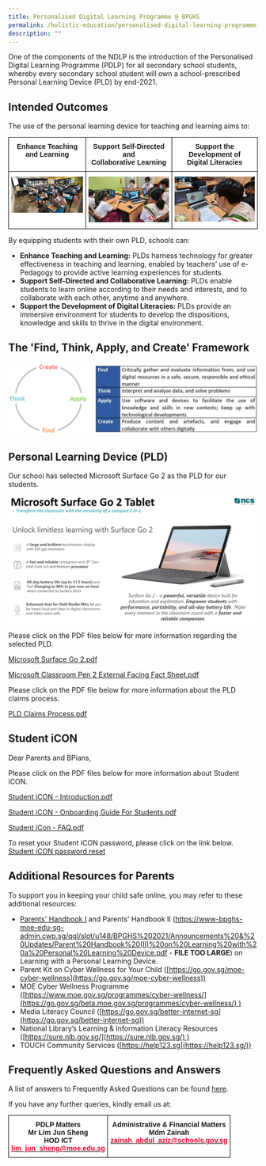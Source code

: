 ```yaml
---
title: Personalised Digital Learning Programme @ BPGHS
permalink: /holistic-education/personalised-digital-learning-programme-at-bpghs
description: ""
---
```

One of the components of the NDLP is the introduction of the Personalised Digital Learning Programme (PDLP) for all secondary school students, whereby every secondary school student will own a school-prescribed Personal Learning Device (PLD) by end-2021.

  

  
## Intended Outcomes

The use of the personal learning device for teaching and learning aims to:

<table style="border-collapse:collapse;border-spacing:0" class="tg"><thead><tr><th style="background-color:#FFF;border-color:black;border-style:solid;border-width:1px;font-family:Arial, sans-serif;font-size:14px;font-weight:bold;overflow:hidden;padding:10px 5px;text-align:center;vertical-align:top;word-break:normal">Enhance Teaching<br>and Learning</th><th style="background-color:#FFF;border-color:black;border-style:solid;border-width:1px;font-family:Arial, sans-serif;font-size:14px;font-weight:bold;overflow:hidden;padding:10px 5px;text-align:center;vertical-align:top;word-break:normal">Support Self-Directed and<br>Collaborative Learning</th><th style="background-color:#FFF;border-color:black;border-style:solid;border-width:1px;font-family:Arial, sans-serif;font-size:14px;font-weight:bold;overflow:hidden;padding:10px 5px;text-align:center;vertical-align:top;word-break:normal">Support the Development of<br>Digital Literacies </th></tr></thead><tbody><tr><td style="background-color:#FFF;border-color:black;border-style:solid;border-width:1px;font-family:Arial, sans-serif;font-size:14px;overflow:hidden;padding:10px 5px;text-align:center;vertical-align:top;word-break:normal"><img src="/images/IO%201.jpg" 
     style="width:100%"></td><td style="background-color:#FFF;border-color:black;border-style:solid;border-width:1px;font-family:Arial, sans-serif;font-size:14px;overflow:hidden;padding:10px 5px;text-align:center;vertical-align:top;word-break:normal"><img src="/images/IO%202.jpg" 
     style="width:100%"></td><td style="background-color:#FFF;border-color:black;border-style:solid;border-width:1px;font-family:Arial, sans-serif;font-size:14px;overflow:hidden;padding:10px 5px;text-align:center;vertical-align:top;word-break:normal"><img src="/images/IO%203.jpg" 
     style="width:100%"></td></tr></tbody></table>
		 
		 

By equipping students with their own PLD, schools can:

*   **Enhance Teaching and Learning:** PLDs harness technology for greater effectiveness in teaching and learning, enabled by teachers’ use of e-Pedagogy to provide active learning experiences for students.
*   **Support Self-Directed and Collaborative Learning:** PLDs enable students to learn online according to their needs and interests, and to collaborate with each other, anytime and anywhere.
*   **Support the Development of Digital Literacies:** PLDs provide an immersive environment for students to develop the dispositions, knowledge and skills to thrive in the digital environment.

## The 'Find, Think, Apply, and Create' Framework

![](/images/PDLP%20framework.png)



## Personal Learning Device (PLD)

Our school has selected Microsoft Surface Go 2 as the PLD for our students.

![](/images/Surface%20Go%202.png)

Please click on the PDF files below for more information regarding the selected PLD.

  

[Microsoft Surface Go 2.pdf](/files/Microsoft%20Surface%20Go%202.pdf)

[Microsoft Classroom Pen 2 External Facing Fact Sheet.pdf](/files/Microsoft%20Classroom%20Pen%202%20External%20Facing%20Fact%20Sheet.pdf)

  
Please click on the PDF file below for more information about the PLD claims process.

[PLD Claims Process.pdf](/files/PLD%20Claims%20Process.pdf)
  

## Student iCON

 Dear Parents and BPians,  
  
Please click on the PDF files below for more information about Student iCON.  
  
[Student iCON - Introduction.pdf](/files/Student%20iCON%20-%20Introduction.pdf) 

[Student iCON - Onboarding Guide For Students.pdf](/files/Student%20iCON%20-%20Onboarding%20Guide%20For%20Students.pdf)

[Student iCon - FAQ.pdf](/files/Student%20iCon%20-%20FAQ.pdf)
  
To reset your Student iCON password, please click on the link below.  
[Student iCON password reset](https://go.gov.sg/bpghs-password-reset)  

  

 
## Additional Resources for Parents

To support you in keeping your child safe online, you may refer to these additional resources:

*   [Parents' Handbook I](/files/Parent%20Handbook%20(I)%20on%20Learning%20with%20a%20PLD.pdf) and Parents' Handbook II (https://www-bpghs-moe-edu-sg-admin.cwp.sg/qql/slot/u148/BPGHS%202021/Announcements%20&%20Updates/Parent%20Handbook%20(II)%20on%20Learning%20with%20a%20Personal%20Learning%20Device.pdf - **FILE TOO LARGE**) on Learning with a Personal Learning Device.
*   Parent Kit on Cyber Wellness for Your Child ([https://go.gov.sg/moe-cyber-wellness](https://go.gov.sg/moe-cyber-wellness))
*   MOE Cyber Wellness Programme ([https://www.moe.gov.sg/programmes/cyber-wellness/](https://go.gov.sg/beta.moe.gov.sg/programmes/cyber-wellness/) )
*   Media Literacy Council ([https://go.gov.sg/better-internet-sg](https://go.gov.sg/better-internet-sg))
*   National Library’s Learning & Information Literacy Resources ([https://sure.nlb.gov.sg/](https://sure.nlb.gov.sg/) )
*   TOUCH Community Services ([https://help123.sg](https://help123.sg/))
  

## Frequently Asked Questions and Answers

  

A list of answers to Frequently Asked Questions can be found [here](/files/2022%20Set%20of%20FAQs.pdf).  

If you have any further queries, kindly email us at:

<table style="border-collapse:collapse;border-spacing:0" class="tg"><thead><tr><td style="background-color:#FFF;border-color:black;border-style:solid;border-width:1px;font-family:Arial, sans-serif;font-size:14px;font-weight:bold;overflow:hidden;padding:10px 5px;text-align:center;vertical-align:top;word-break:normal">PDLP Matters<br>Mr Lim Jun Sheng<br>HOD ICT<br><a href="mailto:lim_jun_sheng@moe.edu.sg"><span style="text-decoration:none;color:#EB0028">lim_jun_sheng@moe.edu.sg</span></a></td><td style="background-color:#FFF;border-color:black;border-style:solid;border-width:1px;font-family:Arial, sans-serif;font-size:14px;font-weight:bold;overflow:hidden;padding:10px 5px;text-align:center;vertical-align:top;word-break:normal">Administrative &amp; Financial Matters<br>Mdm Zainah<br><a href="mailto:zainah_abdul_aziz@schools.gov.sg"><span style="text-decoration:none;color:#EB0028">zainah_abdul_aziz@schools.gov.sg</span></a></td></tr></thead></table>